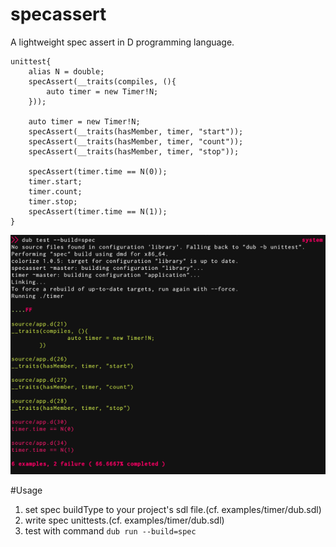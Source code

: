 specassert
====

A lightweight spec assert in D programming language.

	unittest{
		alias N = double;
		specAssert(__traits(compiles, (){
			auto timer = new Timer!N;
		}));
		
		auto timer = new Timer!N;
		specAssert(__traits(hasMember, timer, "start"));
		specAssert(__traits(hasMember, timer, "count"));
		specAssert(__traits(hasMember, timer, "stop"));
		
		specAssert(timer.time == N(0));
		timer.start;
		timer.count;
		timer.stop;
		specAssert(timer.time == N(1));
	}

![ScreenShot](https://github.com/tanitta/specassert/blob/master/ss.png)

#Usage

1. set spec buildType to your project's sdl file.(cf. examples/timer/dub.sdl)
2. write spec unittests.(cf. examples/timer/dub.sdl)
3. test with command `dub run --build=spec`
